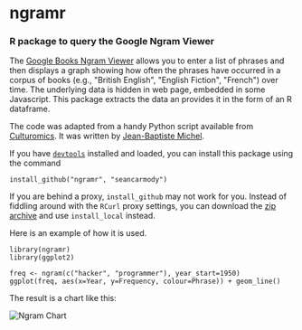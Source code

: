 ngramr
======

### R package to query the Google Ngram Viewer

The [Google Books Ngram Viewer](http://books.google.com/ngrams) allows you to enter a list
of phrases and then displays a graph showing how often the phrases have occurred in a
corpus of books (e.g., "British English", "English Fiction", "French") over time.
The underlying data is hidden in web page, embedded in some Javascript.
This package extracts the data an provides it in the form of an R dataframe.

The code was adapted from a handy Python script available from 
[Culturomics](http://www.culturomics.org/Resources/get-ngrams).
It was written by [Jean-Baptiste Michel](https://twitter.com/jb_michel).

If you have [`devtools`](http://cran.r-project.org/web/packages/devtools/index.html)
installed and loaded, you can install this package
using the command
    
    install_github("ngramr", "seancarmody")

If you are behind a proxy, `install_github` may not work for you. Instead of fiddling around with the `RCurl` proxy settings, you can download the [zip archive](https://github.com/seancarmody/ngramr/archive/master.zip) and use `install_local` instead.

Here is an example of how it is used.

    library(ngramr)
    library(ggplot2)

    freq <- ngram(c("hacker", "programmer"), year_start=1950)
    ggplot(freq, aes(x=Year, y=Frequency, colour=Phrase)) + geom_line()

The result is a chart like this:

![Ngram Chart](http://farm8.staticflickr.com/7320/9230489654_1a510bd9b0_z.jpg)
